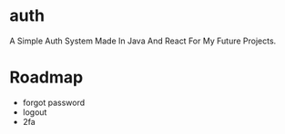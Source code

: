 # auth
A Simple Auth System Made In Java And React For My Future Projects.

# Roadmap
- forgot password
- logout
- 2fa

